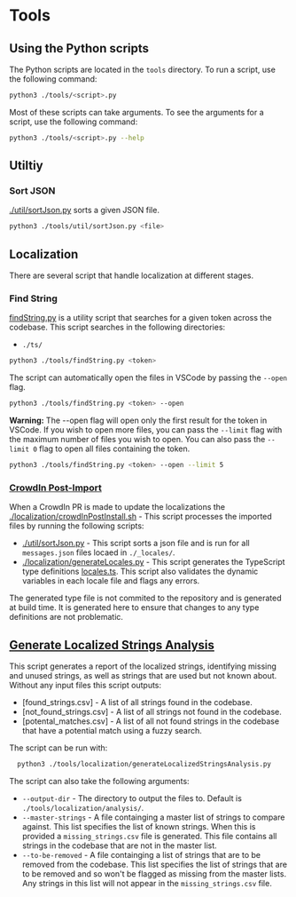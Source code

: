 # Tools

## Using the Python scripts

The Python scripts are located in the `tools` directory. To run a script, use the following command:

```bash
python3 ./tools/<script>.py
```

Most of these scripts can take arguments. To see the arguments for a script, use the following command:

```bash
python3 ./tools/<script>.py --help
```

## Utiltiy

### Sort JSON

[./util/sortJson.py](./util/sortJson.py) sorts a given JSON file.

```bash
python3 ./tools/util/sortJson.py <file>
```

## Localization

There are several script that handle localization at different stages.

### Find String

[findString.py](./findString.py) is a utility script that searches for a given token across the codebase. This script searches in the following directories:

- `./ts/`

```bash
python3 ./tools/findString.py <token>
```

The script can automatically open the files in VSCode by passing the `--open` flag.

```bash
python3 ./tools/findString.py <token> --open
```

**Warning:** The --open flag will open only the first result for the token in VSCode. If you wish to open more files, you can pass the `--limit` flag with the maximum number of files you wish to open. You can also pass the `--limit 0` flag to open all files containing the token.

```bash
python3 ./tools/findString.py <token> --open --limit 5
```

### [CrowdIn Post-Import](./localization/crowdInPostImport.sh)

When a CrowdIn PR is made to update the localizations the [./localization/crowdInPostInstall.sh](./localization/crowdInPostImport.sh) - This script processes the imported files by running the following scripts:

- [./util/sortJson.py](./util/sortJson.py) - This script sorts a json file and is run for all `messages.json` files locaed in `./_locales/`.
- [./localization/generateLocales.py](./localization/generateLocales.py) - This script generates the TypeScript type definitions [locales.ts](../ts/localization/locales.ts). This script also validates the dynamic variables in each locale file and flags any errors.

The generated type file is not commited to the repository and is generated at build time. It is generated here to ensure that changes to any type definitions are not problematic.

## [Generate Localized Strings Analysis](./localization/generateLocalizedStringsAnalysis.sh)

This script generates a report of the localized strings, identifying missing and unused strings, as well as strings that are used but not known about. Without any input files this script outputs:

- [found_strings.csv] - A list of all strings found in the codebase.
- [not_found_strings.csv] - A list of all strings not found in the codebase.
- [potental_matches.csv] - A list of all not found strings in the codebase that have a potential match using a fuzzy search.

The script can be run with:

```bash
  python3 ./tools/localization/generateLocalizedStringsAnalysis.py
```

The script can also take the following arguments:

- `--output-dir` - The directory to output the files to. Default is `./tools/localization/analysis/`.
- `--master-strings` - A file containging a master list of strings to compare against. This list specifies the list of known strings. When this is provided a `missing_strings.csv` file is generated. This file contains all strings in the codebase that are not in the master list.
- `--to-be-removed` - A file containging a list of strings that are to be removed from the codebase. This list specifies the list of strings that are to be removed and so won't be flagged as missing from the master lists. Any strings in this list will not appear in the `missing_strings.csv` file.
